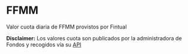 # FFMM
Valor cuota diaria de FFMM provistos por Fintual

**Disclaimer:**
Los valores cuota son publicados por la administradora de Fondos y recogidos vía su [API](https://fintualist.com/chile/noticias/el-api-de-fintual/)

